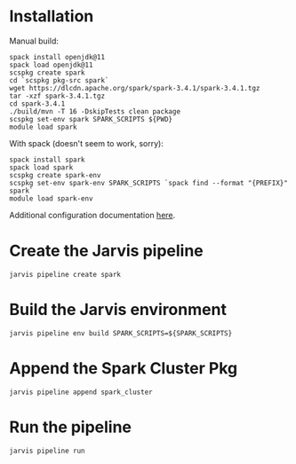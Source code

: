 # Installation

Manual build:
```
spack install openjdk@11
spack load openjdk@11
scspkg create spark
cd `scspkg pkg-src spark`
wget https://dlcdn.apache.org/spark/spark-3.4.1/spark-3.4.1.tgz
tar -xzf spark-3.4.1.tgz
cd spark-3.4.1
./build/mvn -T 16 -DskipTests clean package
scspkg set-env spark SPARK_SCRIPTS ${PWD}
module load spark
```

With spack (doesn't seem to work, sorry):
```
spack install spark
spack load spark
scspkg create spark-env
scspkg set-env spark-env SPARK_SCRIPTS `spack find --format "{PREFIX}" spark`
module load spark-env
```

Additional configuration documentation 
[here](https://spark.apache.org/docs/latest/spark-standalone.html).

# Create the Jarvis pipeline

```
jarvis pipeline create spark
```

# Build the Jarvis environment

```
jarvis pipeline env build SPARK_SCRIPTS=${SPARK_SCRIPTS}
```

# Append the Spark Cluster Pkg

```
jarvis pipeline append spark_cluster
```

# Run the pipeline

```
jarvis pipeline run
```

